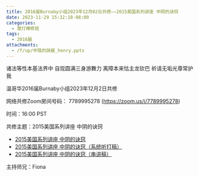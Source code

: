 ```yaml
---
title: 2016届Burnaby小组2023年12月02日共修——2015美国系列讲座 中阴的诀窍
date: 2023-11-29 15:32:18-08:00
categories:
  - 慧灯禅修班
tags:
  - 2016届
attachments:
  - /f/up/中陰的訣竅_henry.pptx
---
```

诸法等性本基法界中 自现圆满三身游舞力 离障本来怙主龙钦巴 祈请无垢光尊常护我

温哥华2016届Burnaby小组2023年12月2日共修

网络共修Zoom房间号码： 7789995278 (<https://zoom.us/j/7789995278>)

时间：16:00 PST

共修主题：2015美国系列讲座 中阴的诀窍
* [2015美国系列讲座 中阴的诀窍](https://fohuifayu.com/index.php/huideng-jiangtang/fofa-jianxiu/sheng-yu-si/8605-l15018)
* [2015美国系列讲座 中阴的诀窍（系统听打稿）](/f/up/2015美国系列讲座-中阴的诀窍.docx)
* [2015美国系列讲座 中阴的诀窍（串讲稿）](/f/up/中陰的訣竅_henry.pptx)


主持师兄：Fiona
